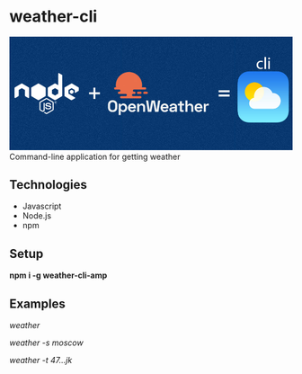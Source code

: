 # weather-cli
![weather-cli](ghtitle.jpg)
Command-line application for getting weather

## Technologies
+ Javascript
+ Node.js
+ npm

## Setup

**npm i -g weather-cli-amp**

## Examples

*weather*

*weather -s moscow*

*weather -t 47...jk*